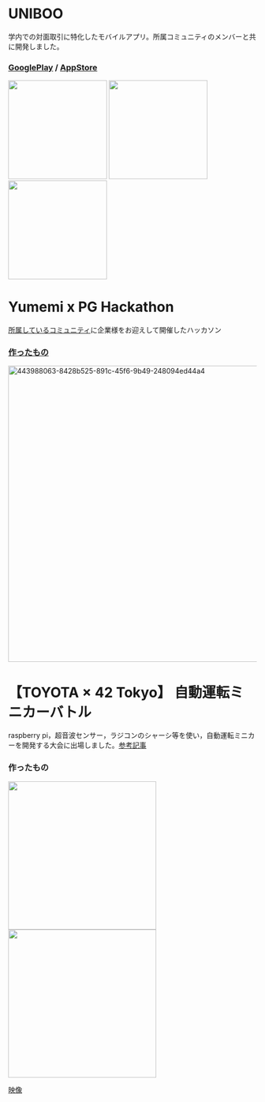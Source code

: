 <!--
**kota78/kota78** is a ✨ _special_ ✨ repository because its `README.md` (this file) appears on your GitHub profile.

Here are some ideas to get you started:

- 🔭 I’m currently working on ...
- 🌱 I’m currently learning ...
- 👯 I’m looking to collaborate on ...
- 🤔 I’m looking for help with ...
- 💬 Ask me about ...
- 📫 How to reach me: ...
- 😄 Pronouns: ...
- ⚡ Fun fact: ...
-->

<!-- [![Anurag's GitHub stats](https://github-readme-stats.vercel.app/api?username=kota78)](https://github.com/anuraghazra/github-readme-stats) -->

# UNIBOO
学内での対面取引に特化したモバイルアプリ。所属コミュニティのメンバーと共に開発しました。
### [GooglePlay](https://play.google.com/store/apps/details?id=kota1725.tradeApp) / [AppStore](https://apps.apple.com/dk/app/uniboo/id6479956266)
<img src="https://github.com/user-attachments/assets/7fa5fdbd-8dec-4c6f-90b8-e77c7a0ab070" width=200 />
<img src="https://github.com/user-attachments/assets/a5047f97-0d6c-455a-831e-749fe812ff00" width=200 />
<img src="https://github.com/user-attachments/assets/4fcb3701-2a54-411a-8e15-2b753a878668" width=200 />

# Yumemi x PG Hackathon
[所属しているコミュニティ](https://playground-universe.com/)に企業様をお迎えして開催したハッカソン
### [作ったもの](https://github.com/shinonome-inc/yumemi-pg-hackathon-team2)
<img width="600" alt="443988063-8428b525-891c-45f6-9b49-248094ed44a4" src="https://github.com/user-attachments/assets/29c43c14-ecd0-4426-939b-0379573b4883" />

# 【TOYOTA × 42 Tokyo】 自動運転ミニカーバトル
raspberry pi，超音波センサー，ラジコンのシャーシ等を使い，自動運転ミニカーを開発する大会に出場しました。[参考記事](https://42tokyo.jp/news/2024-02-02-j9ixc7lm8x/)
### 作ったもの
<img src="https://github.com/user-attachments/assets/e7acb141-b1b5-4d8b-8911-b478f0558c2f" height=300 />
<img src="https://github.com/user-attachments/assets/5069447a-b5c8-44da-84a1-855bc8b248cd" height=300 />

[映像](https://github.com/user-attachments/assets/9d4be374-46c5-4585-8b58-895ca5bc63ba)




